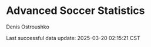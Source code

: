 # Advanced Soccer Statistics
Denis Ostroushko

<!-- gfm -->

Last successful data update: 2025-03-20 02:15:21 CST
